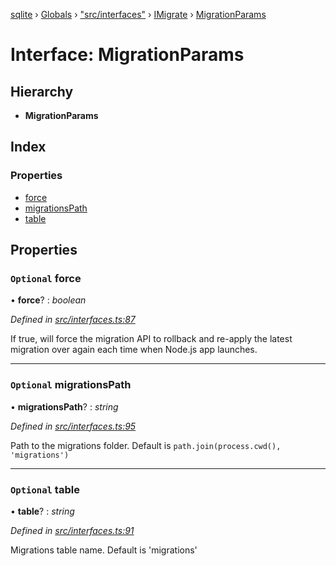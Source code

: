 [sqlite](../README.md) › [Globals](../globals.md) › ["src/interfaces"](../modules/_src_interfaces_.md) › [IMigrate](../modules/_src_interfaces_.imigrate.md) › [MigrationParams](_src_interfaces_.imigrate.migrationparams.md)

# Interface: MigrationParams

## Hierarchy

- **MigrationParams**

## Index

### Properties

- [force](_src_interfaces_.imigrate.migrationparams.md#optional-force)
- [migrationsPath](_src_interfaces_.imigrate.migrationparams.md#optional-migrationspath)
- [table](_src_interfaces_.imigrate.migrationparams.md#optional-table)

## Properties

### `Optional` force

• **force**? : _boolean_

_Defined in [src/interfaces.ts:87](https://github.com/kriasoft/node-sqlite/blob/d15b22e/src/interfaces.ts#L87)_

If true, will force the migration API to rollback and re-apply the latest migration over
again each time when Node.js app launches.

---

### `Optional` migrationsPath

• **migrationsPath**? : _string_

_Defined in [src/interfaces.ts:95](https://github.com/kriasoft/node-sqlite/blob/d15b22e/src/interfaces.ts#L95)_

Path to the migrations folder. Default is `path.join(process.cwd(), 'migrations')`

---

### `Optional` table

• **table**? : _string_

_Defined in [src/interfaces.ts:91](https://github.com/kriasoft/node-sqlite/blob/d15b22e/src/interfaces.ts#L91)_

Migrations table name. Default is 'migrations'
